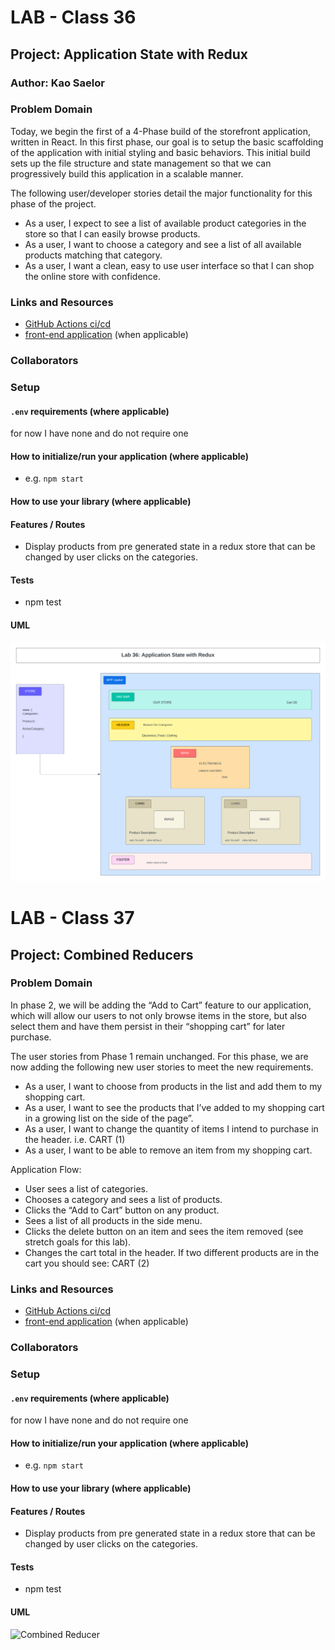# LAB - Class 36

## Project: Application State with Redux

### Author: Kao Saelor

### Problem Domain  

Today, we begin the first of a 4-Phase build of the storefront application, written in React. In this first phase, our goal is to setup the basic scaffolding of the application with initial styling and basic behaviors. This initial build sets up the file structure and state management so that we can progressively build this application in a scalable manner.

The following user/developer stories detail the major functionality for this phase of the project.

- As a user, I expect to see a list of available product categories in the store so that I can easily browse products.
- As a user, I want to choose a category and see a list of all available products matching that category.
- As a user, I want a clean, easy to use user interface so that I can shop the online store with confidence.

### Links and Resources

- [GitHub Actions ci/cd](https://github.com/CodingKao/storefront/actions)
- [front-end application](https://playful-licorice-86a9d1.netlify.app/) (when applicable)

### Collaborators


### Setup

#### `.env` requirements (where applicable)

for now I have none and do not require one

#### How to initialize/run your application (where applicable)

- e.g. `npm start`

#### How to use your library (where applicable)

#### Features / Routes

- Display products from pre generated state in a redux store that can be changed by user clicks on the categories.

#### Tests

- npm test

#### UML

![Application State with React](/src/assets/Application-State-with-Redux-UML.png)

# LAB - Class 37

## Project: Combined Reducers


### Problem Domain  

In phase 2, we will be adding the “Add to Cart” feature to our application, which will allow our users to not only browse items in the store, but also select them and have them persist in their “shopping cart” for later purchase.

The user stories from Phase 1 remain unchanged. For this phase, we are now adding the following new user stories to meet the new requirements.

- As a user, I want to choose from products in the list and add them to my shopping cart.
- As a user, I want to see the products that I’ve added to my shopping cart in a growing list on the side of the page”.
- As a user, I want to change the quantity of items I intend to purchase in the header. i.e. CART (1)
- As a user, I want to be able to remove an item from my shopping cart.

Application Flow:

- User sees a list of categories.
- Chooses a category and sees a list of products.
- Clicks the “Add to Cart” button on any product.
- Sees a list of all products in the <SimpleCart /> side menu.
- Clicks the delete button on an item and sees the item removed (see stretch goals for this lab).
- Changes the cart total in the header. If two different products are in the cart you should see: CART (2)

### Links and Resources

- [GitHub Actions ci/cd](https://github.com/CodingKao/storefront/actions)
- [front-end application](https://playful-licorice-86a9d1.netlify.app/) (when applicable)

### Collaborators


### Setup

#### `.env` requirements (where applicable)

for now I have none and do not require one

#### How to initialize/run your application (where applicable)

- e.g. `npm start`

#### How to use your library (where applicable)

#### Features / Routes

- Display products from pre generated state in a redux store that can be changed by user clicks on the categories.

#### Tests

- npm test

#### UML

![Combined Reducer]()